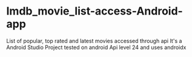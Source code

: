 # Imdb_movie_list-access-Android-app
List of popular, top rated and latest movies accessed through api 
It's a Android Studio Project tested on android Api level 24 and uses androidx
